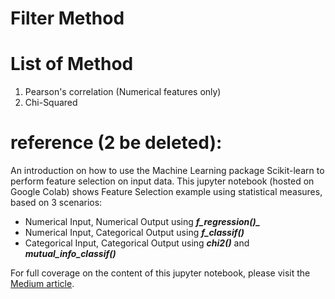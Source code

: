 # Filter Method

# List of Method
1. Pearson's correlation (Numerical features only)
2. Chi-Squared


# reference (2 be deleted):
An introduction on how to use the Machine Learning package Scikit-learn to perform feature selection on input data.
This jupyter notebook (hosted on Google Colab) shows Feature Selection example using statistical measures, based on 3 scenarios:
- Numerical Input, Numerical Output using ***f_regression()_***
- Numerical Input, Categorical Output using ***_f_classif()_***
- Categorical Input, Categorical Output using ***chi2()*** and ***mutual_info_classif()***

For full coverage on the content of this jupyter notebook, please visit the [Medium article](https://towardsdatascience.com/feature-selection-for-machine-learning-in-python-filter-methods-6071c5d267d5?source=friends_link&sk=6a6258beba174b3c5513f606dfdb9f6b). 
